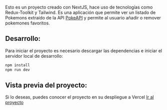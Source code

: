 Esto es un proyecto creado con NextJS, hace uso de tecnologías como Redux-Toolkit y Tailwind.
Es una aplicación que permite ver un listado de Pokemons extraído de la API [PokeAPI](https://pokeapi.co/) y permite al usuario añadir o remover pokemones favoritos.

## Desarrollo:
Para iniciar el proyecto es necesario descargar las dependencias e iniciar el servidor local de desarrollo:
```bash
npm install
npm run dev
```
## Vista previa del proyecto:
Si lo deseas, puedes conocer el proyecto en su despliegue a Vercel [Ir al proyecto](https://jh-pokeapi.vercel.app/dashboard/main)


